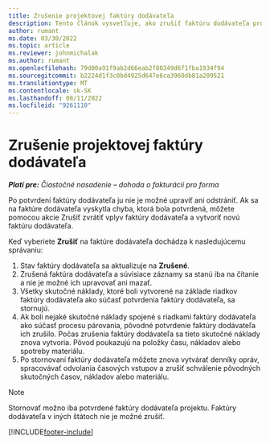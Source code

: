 ```yaml
---
title: Zrušenie projektovej faktúry dodávateľa
description: Tento článok vysvetľuje, ako zrušiť faktúru dodávateľa projektu v spoločnosti Microsoft Dynamics 365 Project Operations a finančný dopad zrušenia faktúry dodávateľa projektu.
author: rumant
ms.date: 03/30/2022
ms.topic: article
ms.reviewer: johnmichalak
ms.author: rumant
ms.openlocfilehash: 79d00a91f9ab2d66eab2f80349d6f1fba1934f94
ms.sourcegitcommit: b2224d1f3c0bd4925d647e6ca3960db81a209521
ms.translationtype: MT
ms.contentlocale: sk-SK
ms.lasthandoff: 08/11/2022
ms.locfileid: "9261110"
---
```

# <a name="cancel-a-project-vendor-invoice"></a>Zrušenie projektovej faktúry dodávateľa

_**Platí pre:** Čiastočné nasadenie – dohoda o fakturácii pro forma_

Po potvrdení faktúry dodávateľa ju nie je možné upraviť ani odstrániť. Ak sa na faktúre dodávateľa vyskytla chyba, ktorá bola potvrdená, môžete pomocou akcie Zrušiť zvrátiť vplyv faktúry dodávateľa a vytvoriť novú faktúru dodávateľa.

Keď vyberiete **Zrušiť** na faktúre dodávateľa dochádza k nasledujúcemu správaniu:

1. Stav faktúry dodávateľa sa aktualizuje na **Zrušené**.
2. Zrušená faktúra dodávateľa a súvisiace záznamy sa stanú iba na čítanie a nie je možné ich upravovať ani mazať.
3. Všetky skutočné náklady, ktoré boli vytvorené na základe riadkov faktúry dodávateľa ako súčasť potvrdenia faktúry dodávateľa, sa stornujú.
4. Ak boli nejaké skutočné náklady spojené s riadkami faktúry dodávateľa ako súčasť procesu párovania, pôvodné potvrdenie faktúry dodávateľa ich zrušilo. Počas zrušenia faktúry dodávateľa sa tieto skutočné náklady znova vytvoria. Pôvod poukazujú na položky času, nákladov alebo spotreby materiálu.
5. Po stornovaní faktúry dodávateľa môžete znova vytvárať denníky opráv, spracovávať odvolania časových vstupov a zrušiť schválenie pôvodných skutočných časov, nákladov alebo materiálu.

> [!NOTE]
> Stornovať možno iba potvrdené faktúry dodávateľa projektu. Faktúry dodávateľa v iných štátoch nie je možné zrušiť.

[!INCLUDE[footer-include](../../includes/footer-banner.md)]
